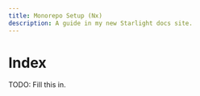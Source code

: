 ```yaml
---
title: Monorepo Setup (Nx)
description: A guide in my new Starlight docs site.
---
```

# Index

TODO: Fill this in.
